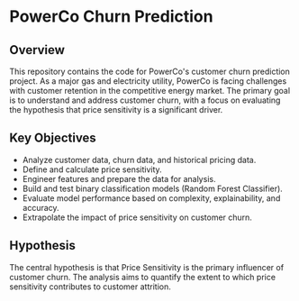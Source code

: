 

# PowerCo Churn Prediction

## **Overview**

This repository contains the code for PowerCo's customer churn prediction project. As a major gas and electricity utility, PowerCo is facing challenges with customer retention in the competitive energy market. The primary goal is to understand and address customer churn, with a focus on evaluating the hypothesis that price sensitivity is a significant driver.

## **Key Objectives**

- Analyze customer data, churn data, and historical pricing data.
- Define and calculate price sensitivity.
- Engineer features and prepare the data for analysis.
- Build and test binary classification models (Random Forest Classifier).
- Evaluate model performance based on complexity, explainability, and accuracy.
- Extrapolate the impact of price sensitivity on customer churn.
  
## **Hypothesis**
  
The central hypothesis is that Price Sensitivity is the primary influencer of customer churn. The analysis aims to quantify the extent to which price sensitivity contributes to customer attrition.
